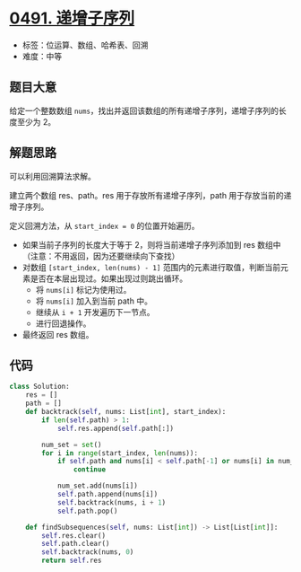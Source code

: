 # [0491. 递增子序列](https://leetcode.cn/problems/increasing-subsequences/)

- 标签：位运算、数组、哈希表、回溯
- 难度：中等

## 题目大意

给定一个整数数组 `nums`，找出并返回该数组的所有递增子序列，递增子序列的长度至少为 2。

## 解题思路

可以利用回溯算法求解。

建立两个数组 res、path。res 用于存放所有递增子序列，path 用于存放当前的递增子序列。

定义回溯方法，从 `start_index = 0` 的位置开始遍历。

- 如果当前子序列的长度大于等于 2，则将当前递增子序列添加到 res 数组中（注意：不用返回，因为还要继续向下查找）
- 对数组 `[start_index, len(nums) - 1]` 范围内的元素进行取值，判断当前元素是否在本层出现过。如果出现过则跳出循环。
  - 将 `nums[i]` 标记为使用过。
  - 将 `nums[i]` 加入到当前 path 中。
  - 继续从 `i + 1` 开发遍历下一节点。
  - 进行回退操作。
- 最终返回 res 数组。

## 代码

```python
class Solution:
    res = []
    path = []
    def backtrack(self, nums: List[int], start_index):
        if len(self.path) > 1:
            self.res.append(self.path[:])

        num_set = set()
        for i in range(start_index, len(nums)):
            if self.path and nums[i] < self.path[-1] or nums[i] in num_set:
                continue

            num_set.add(nums[i])
            self.path.append(nums[i])
            self.backtrack(nums, i + 1)
            self.path.pop()

    def findSubsequences(self, nums: List[int]) -> List[List[int]]:
        self.res.clear()
        self.path.clear()
        self.backtrack(nums, 0)
        return self.res
```

